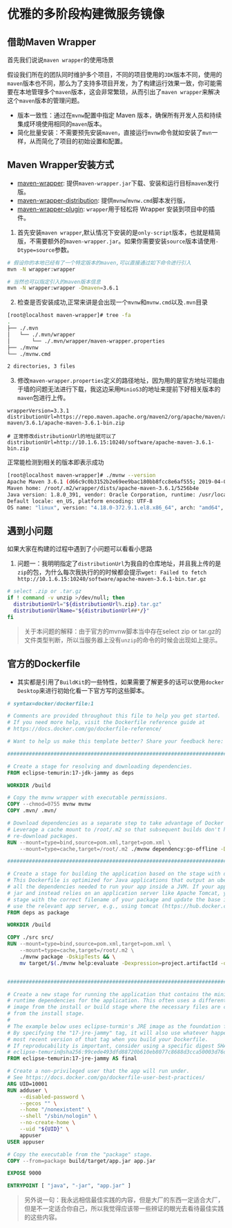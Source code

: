 # 优雅的多阶段构建微服务镜像


## 借助Maven Wrapper

首先我们说说`maven wrapper`的使用场景

假设我们所在的团队同时维护多个项目，不同的项目使用的`JDK`版本不同，使用的`maven`版本也不同，那么为了支持多项目开发，为了构建运行效果一致，你可能需要在本地管理多个`maven`版本，这会非常繁琐，从而引出了`maven wrapper`来解决这个`maven`版本的管理问题。

- 版本一致性：通过在`mvnw`配置中指定 Maven 版本，确保所有开发人员和持续集成环境使用相同的`maven`版本。
- 简化批量安装：不需要预先安装`maven`，直接运行`mvnw`命令就如安装了`mvn`一样，从而简化了项目的初始设置和配置。

## Maven Wrapper安装方式

- [maven-wrapper](https://maven.apache.org/wrapper/maven-wrapper/): 提供`maven-wrapper.jar`下载、安装和运行目标`maven`发行版。
- [maven-wrapper-distribution](https://maven.apache.org/wrapper/maven-wrapper-distribution/): 提供`mvnw`/`mvnw.cmd`脚本发行版，
- [maven-wrapper-plugin](https://maven.apache.org/wrapper/maven-wrapper-plugin/): `wrapper`用于轻松将 Wrapper 安装到项目中的插件。

1. 首先安装`maven wrapper`,默认情况下安装的是`only-script`版本，也就是精简版，不需要额外的`maven-wrapper.jar`。如果你需要安装`source`版本请使用`-Dtype=source`参数。

```bash
# 假设你的本地已经有了一个特定版本的maven,可以直接通过如下命令进行引入
mvn -N wrapper:wrapper

# 当然也可以指定引入的maven版本信息
mvn -N wrapper:wrapper -Dmaven=3.6.1
```

2. 检查是否安装成功,正常来讲是会出现一个`mvnw`和`mvnw.cmd`以及`.mvn`目录

```bash
[root@localhost maven-wrapper]# tree -fa
.
├── ./.mvn
│   └── ./.mvn/wrapper
│       └── ./.mvn/wrapper/maven-wrapper.properties
├── ./mvnw
└── ./mvnw.cmd

2 directories, 3 files
```

3. 修改`maven-wrapper.properties`定义的路径地址，因为用的是官方地址可能由于墙的问题无法进行下载，我这边采用`MinioS3`的地址来提前下好相关版本的`maven`包进行上传。

```properties
wrapperVersion=3.3.1
distributionUrl=https://repo.maven.apache.org/maven2/org/apache/maven/apache-maven/3.6.1/apache-maven-3.6.1-bin.zip

# 正常修改distributionUrl的地址就可以了
distributionUrl=http://10.1.6.15:10240/software/apache-maven-3.6.1-bin.zip
```

正常能检测到相关的版本即表示成功

```bash
[root@localhost maven-wrapper]# ./mvnw --version
Apache Maven 3.6.1 (d66c9c0b3152b2e69ee9bac180bb8fcc8e6af555; 2019-04-05T03:00:29+08:00)
Maven home: /root/.m2/wrapper/dists/apache-maven-3.6.1/5256b4e
Java version: 1.8.0_391, vendor: Oracle Corporation, runtime: /usr/local/java/jre
Default locale: en_US, platform encoding: UTF-8
OS name: "linux", version: "4.18.0-372.9.1.el8.x86_64", arch: "amd64", family: "unix"
```

## 遇到小问题

如果大家在构建的过程中遇到了小问题可以看看小思路

1. 问题一：我明明指定了`distributionUrl`为我自的仓库地址，并且我上传的是`zip`的包，为什么每次我执行的的时候都会提示`wget: Failed to fetch http://10.1.6.15:10240/software/apache-maven-3.6.1-bin.tar.gz`

```bash
# select .zip or .tar.gz
if ! command -v unzip >/dev/null; then
  distributionUrl="${distributionUrl%.zip}.tar.gz"
  distributionUrlName="${distributionUrl##*/}"
fi
```

> 关于本问题的解释：由于官方的mvnw脚本当中存在select zip or tar.gz的文件类型判断，所以当服务器上没有`unzip`的命令的时候会出现如上提示。

## 官方的Dockerfile

- 其实都是引用了`BuildKit`的一些特性，如果需要了解更多的话可以使用`docker Desktop`来进行初始化看一下官方写的这些脚本。

```dockerfile
# syntax=docker/dockerfile:1

# Comments are provided throughout this file to help you get started.
# If you need more help, visit the Dockerfile reference guide at
# https://docs.docker.com/go/dockerfile-reference/

# Want to help us make this template better? Share your feedback here: https://forms.gle/ybq9Krt8jtBL3iCk7

################################################################################

# Create a stage for resolving and downloading dependencies.
FROM eclipse-temurin:17-jdk-jammy as deps

WORKDIR /build

# Copy the mvnw wrapper with executable permissions.
COPY --chmod=0755 mvnw mvnw
COPY .mvn/ .mvn/

# Download dependencies as a separate step to take advantage of Docker's caching.
# Leverage a cache mount to /root/.m2 so that subsequent builds don't have to
# re-download packages.
RUN --mount=type=bind,source=pom.xml,target=pom.xml \
    --mount=type=cache,target=/root/.m2 ./mvnw dependency:go-offline -DskipTests

################################################################################

# Create a stage for building the application based on the stage with downloaded dependencies.
# This Dockerfile is optimized for Java applications that output an uber jar, which includes
# all the dependencies needed to run your app inside a JVM. If your app doesn't output an uber
# jar and instead relies on an application server like Apache Tomcat, you'll need to update this
# stage with the correct filename of your package and update the base image of the "final" stage
# use the relevant app server, e.g., using tomcat (https://hub.docker.com/_/tomcat/) as a base image.
FROM deps as package

WORKDIR /build

COPY ./src src/
RUN --mount=type=bind,source=pom.xml,target=pom.xml \
    --mount=type=cache,target=/root/.m2 \
    ./mvnw package -DskipTests && \
    mv target/$(./mvnw help:evaluate -Dexpression=project.artifactId -q -DforceStdout)-$(./mvnw help:evaluate -Dexpression=project.version -q -DforceStdout).jar target/app.jar


################################################################################

# Create a new stage for running the application that contains the minimal
# runtime dependencies for the application. This often uses a different base
# image from the install or build stage where the necessary files are copied
# from the install stage.
#
# The example below uses eclipse-turmin's JRE image as the foundation for running the app.
# By specifying the "17-jre-jammy" tag, it will also use whatever happens to be the
# most recent version of that tag when you build your Dockerfile.
# If reproducability is important, consider using a specific digest SHA, like
# eclipse-temurin@sha256:99cede493dfd88720b610eb8077c8688d3cca50003d76d1d539b0efc8cca72b4.
FROM eclipse-temurin:17-jre-jammy AS final

# Create a non-privileged user that the app will run under.
# See https://docs.docker.com/go/dockerfile-user-best-practices/
ARG UID=10001
RUN adduser \
    --disabled-password \
    --gecos "" \
    --home "/nonexistent" \
    --shell "/sbin/nologin" \
    --no-create-home \
    --uid "${UID}" \
    appuser
USER appuser

# Copy the executable from the "package" stage.
COPY --from=package build/target/app.jar app.jar

EXPOSE 9000

ENTRYPOINT [ "java", "-jar", "app.jar" ]
```

> 另外说一句：我永远相信最佳实践的内容，但是大厂的东西一定适合大厂，但是不一定适合你自己，所以我觉得应该带一些辨证的眼光去看待最佳实践的这些内容。

